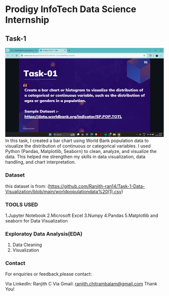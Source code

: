 # Prodigy InfoTech Data Science Internship
## Task-1
![Task 1](task1_question.PNG.png)
In this task, I created a bar chart using World Bank population data to visualize the distribution of continuous or categorical variables. I used Python (Pandas, Matplotlib, Seaborn) to clean, analyze, and visualize the data. This helped me strengthen my skills in data visualization, data handling, and chart interpretation.

### Dataset
this dataset is from: (https://github.com/Ranjith-ran14/Task-1-Data-Visualization/blob/main/worldpopulationdata%20(1).csv)
### TOOLS USED
1.Jupyter Notebook 2.Microsoft Excel 3.Numpy 4.Pandas 5.Matplotlib and seaborn for Data Visualization

### Exploratoy Data Analysis(EDA)
1. Data Cleaning
2. Visualization
### Contact
For enquiries or feedback,please contact:

Via LinkedIn: Ranjith C Via Gmail: ranjith.chitrambalam@gmail.com
Thank You!
